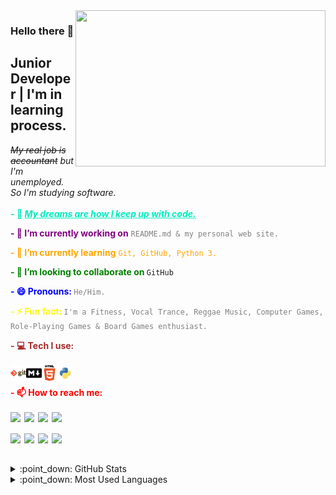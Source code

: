 <img src="https://media.giphy.com/media/0FHJ363Octui8Emuul/giphy.gif" align="right" width="400" height="250">

### Hello there 👋
## Junior Developer | I'm in learning process.

*~~My real job is accountant~~ but I'm unemployed. <br/>
So I'm studying software.*<br/>
<br/>
**<font color="whiteblack">- :battery: *<ins>My dreams are how I keep up with code.</ins> </font>*** <br/>

**<font color="purple">- 🔭 I’m currently working on** </font> <font color="grey">`README.md & my personal web site.` </font> <br/>

**<font color="orange">- 🌱 I’m currently learning** ```Git, GitHub, Python 3.``` </font> <br/>

**<font color="green">- 👯 I’m looking to collaborate on </font>** `GitHub` <br/>

**<font color="blue">- 😄 Pronouns: </font>** <font color="grey">`He/Him.` </font> <br/>

**<font color="yellow">- ⚡ Fun fact: </font>** <font color="grey">`I'm a Fitness, Vocal Trance, Reggae Music, Computer Games, Role-Playing Games & Board Games enthusiast.` </font> <br/>

**<font color="brown">- :computer: Tech I use: </font>**
<br/>
<br/>
[<img height="25" width="25" src="https://raw.githubusercontent.com/github/explore/80688e429a7d4ef2fca1e82350fe8e3517d3494d/topics/git/git.png" align="left">][git]
[<img height="25" width="25" src="https://raw.githubusercontent.com/github/explore/80688e429a7d4ef2fca1e82350fe8e3517d3494d/topics/markdown/markdown.png" align="left">][markdown]
[<img height="25" width="25" src="https://raw.githubusercontent.com/github/explore/80688e429a7d4ef2fca1e82350fe8e3517d3494d/topics/html/html.png" align="left">][html]
[<img height="25" width="25" src="https://raw.githubusercontent.com/github/explore/80688e429a7d4ef2fca1e82350fe8e3517d3494d/topics/python/python.png" align="left">][python]
<br/>
<br/>
**<font color="red">- 📫 How to reach me: </font>**
<br/>
<br/>
[<img  width="22" src="https://unpkg.com/simple-icons@v7/icons/linkedin.svg" align="left" target="_blank" rel="noopener noreferrer"/>][linkedin]
[<img  width="22" src="https://unpkg.com/simple-icons@v7/icons/github.svg" align="left" target="_blank" rel="noopener noreferrer"/>][github]
[<img  width="22" src="https://unpkg.com/simple-icons@v7/icons/stackoverflow.svg" align="left" target="_blank" rel="noopener noreferrer"/>][stackoverflow]
[<img  width="22" src="https://unpkg.com/simple-icons@v7/icons/twitter.svg" align="left" target="_blank" rel="noopener noreferrer"/>][twitter]
<br/>
<br/>
[<img  width="22" src="https://unpkg.com/simple-icons@v7/icons/youtube.svg" align="left" target="_blank" rel="noopener noreferrer"/>][youtube]
[<img  width="22" src="https://unpkg.com/simple-icons@v7/icons/instagram.svg" align="left" target="_blank" rel="noopener noreferrer"/>][instagram]
[<img  width="22" src="https://unpkg.com/simple-icons@v7/icons/reddit.svg" align="left" target="_blank" rel="noopener noreferrer"/>][reddit]
[<img  width="22" src="https://unpkg.com/simple-icons@v7/icons/gmail.svg" align="left" target="_blank" rel="noopener noreferrer"/>][gmail]
<br/>
<br/>

<details>
<summary>:point_down: GitHub Stats</summary>
<img src="https://github-readme-stats.vercel.app/api?username=MustafaTuncel">
</details>

<details>
<summary>:point_down: Most Used Languages</summary>
<img src="https://github-readme-stats.vercel.app/api/top-langs/?username=MustafaTuncel&layout=compact">
</details>



<!--
**MustafaTuncel/MustafaTuncel** is a ✨ _special_ ✨ repository because its `README.md` (this file) appears on your GitHub profile.

Here are some ideas to get you started:

- 🔭 I’m currently working on ...
- 🌱 I’m currently learning ...
- 👯 I’m looking to collaborate on ...
- 🤔 I’m looking for help with ...
- 💬 Ask me about ...
- 📫 How to reach me: ...
- 😄 Pronouns: ...
- ⚡ Fun fact: ...
-->


[linkedin]: (https://www.linkedin.com/in/mustafatuncel93/){:target="_blank"}
[github]: https://github.com/MustafaTuncel
[stackoverflow]: https://stackoverflow.com/users/20082069/
[twitter]: https://twitter.com/MustafaTuncel93/
[youtube]: https://www.youtube.com/channel/UCscVDGKFKT4T1kX3F27ieZw
[instagram]: https://www.instagram.com/tncl.mustafa/
[reddit]: https://www.reddit.com/user/SofiaPavlovena/
[gmail]: mailto:mustafatuncel.1993@gmail.com

[git]: https://git-scm.com/
[markdown]: https://www.markdownguide.org/
[html]: https://html.com/
[python]: https://www.python.org/
